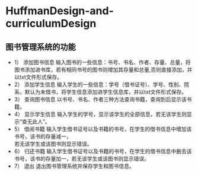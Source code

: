 # HuffmanDesign-and-curriculumDesign
## 图书管理系统的功能<br>
* 1）	添加图书信息
输入图书的一些信息：书号、书名、作者、存量、总量，将图书添加进书库，若有相同书号的图书则增加其存量和总量,否则直接添加，并以txt文件形式保存。
* 2）	添加学生信息
输入学生的一些信息：学号（借书证号）、学号、性别、院系，默认为未借书，将学生信息添加进学生信息库，并以txt文件形式保存。
* 3）	查询图书信息
以书号、书名、作者三种方法查询书籍，查询到后显示该书籍。
* 4）	显示学生信息
输入学生的学号，显示该学生的全部信息，若无该学生则显示“查无此人”。
* 5）	借阅书籍
输入学生借书证号以及书籍的书号，在学生的借书信息中增加该书号，该书的存量减一，<br>
若无该学生或该图书则显示错误。
* 6）	归还书籍
输入学生借书证号以及书籍的书号，在学生的借书信息中删去该书号，该书的存量加一，若无该学生或该图书则显示错误。
* 7）	退出
退出图书管理系统并保存学生和图书信息。

